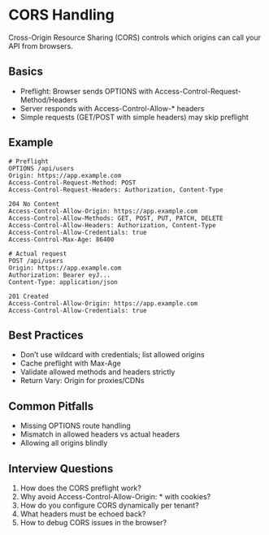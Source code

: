 # CORS Handling

Cross-Origin Resource Sharing (CORS) controls which origins can call your API from browsers.

## Basics

- Preflight: Browser sends OPTIONS with Access-Control-Request-Method/Headers
- Server responds with Access-Control-Allow-* headers
- Simple requests (GET/POST with simple headers) may skip preflight

## Example

```http
# Preflight
OPTIONS /api/users
Origin: https://app.example.com
Access-Control-Request-Method: POST
Access-Control-Request-Headers: Authorization, Content-Type

204 No Content
Access-Control-Allow-Origin: https://app.example.com
Access-Control-Allow-Methods: GET, POST, PUT, PATCH, DELETE
Access-Control-Allow-Headers: Authorization, Content-Type
Access-Control-Allow-Credentials: true
Access-Control-Max-Age: 86400

# Actual request
POST /api/users
Origin: https://app.example.com
Authorization: Bearer eyJ...
Content-Type: application/json

201 Created
Access-Control-Allow-Origin: https://app.example.com
Access-Control-Allow-Credentials: true
```

## Best Practices

- Don’t use wildcard with credentials; list allowed origins
- Cache preflight with Max-Age
- Validate allowed methods and headers strictly
- Return Vary: Origin for proxies/CDNs

## Common Pitfalls

- Missing OPTIONS route handling
- Mismatch in allowed headers vs actual headers
- Allowing all origins blindly

## Interview Questions

1. How does the CORS preflight work?
2. Why avoid Access-Control-Allow-Origin: * with cookies?
3. How do you configure CORS dynamically per tenant?
4. What headers must be echoed back?
5. How to debug CORS issues in the browser?
